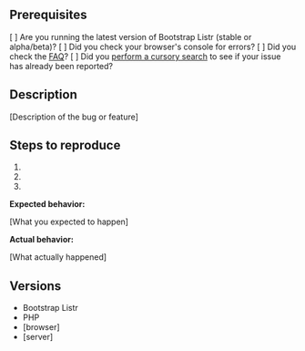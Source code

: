 ## Prerequisites

[ ] Are you running the latest version of Bootstrap Listr (stable or alpha/beta)?
[ ] Did you check your browser's console for errors?
[ ] Did you check the [FAQ](https://github.com/idleberg/Bootstrap-Listr/wiki/FAQ)?
[ ] Did you [perform a cursory search](https://github.com/idleberg/Bootstrap-Listr/issues) to see if your issue has already been reported?

## Description

[Description of the bug or feature]

## Steps to reproduce

1.
2.
3.

**Expected behavior:**

[What you expected to happen]

**Actual behavior:**

[What actually happened]

## Versions

* Bootstrap Listr
* PHP
* [browser]
* [server]